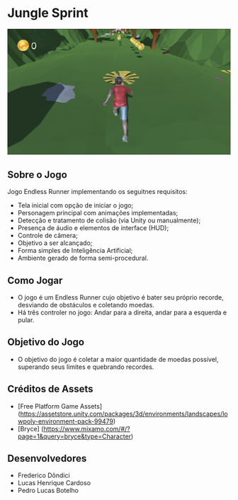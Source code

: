 
# Jungle Sprint

![Imagem do Jogo](Img/Jungle.png)

## Sobre o Jogo
Jogo Endless Runner implementando os seguitnes requisitos:
* Tela inicial com opção de iniciar o jogo;
* Personagem principal com animações implementadas;
* Detecção e tratamento de colisão (via Unity ou manualmente);
* Presença de áudio e elementos de interface (HUD);
* Controle de câmera;
* Objetivo a ser alcançado;
* Forma simples de Inteligência Artificial;
* Ambiente gerado de forma semi-procedural.


## Como Jogar
- O jogo é um Endless Runner cujo objetivo é bater seu próprio recorde, desviando de obstáculos e coletando moedas.
- Há três controler no jogo: Andar para a direita, andar para a esquerda e pular.


## Objetivo do Jogo
- 	O objetivo do jogo é coletar a maior quantidade de moedas possível, superando seus limites e quebrando recordes.

## Créditos de Assets
- [Free Platform Game Assets] (https://assetstore.unity.com/packages/3d/environments/landscapes/lowpoly-environment-pack-99479)
- [Bryce] (https://www.mixamo.com/#/?page=1&query=bryce&type=Character)

## Desenvolvedores
- Frederico Dôndici
- Lucas Henrique Cardoso
- Pedro Lucas Botelho

